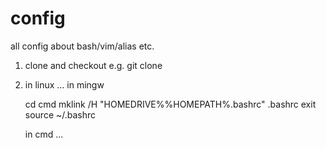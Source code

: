 config
======

all config about bash/vim/alias etc.

1) clone and checkout 
   e.g. git clone <this-repo-url> <local-location>
2) in linux
      ...
   in mingw

      cd <local-location>
      cmd
      mklink /H "HOMEDRIVE%%HOMEPATH%\.bashrc" .bashrc
      exit
      source ~/.bashrc

   in cmd
      ...
